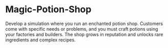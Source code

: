 # Magic-Potion-Shop
Develop a simulation where you run an enchanted potion shop. Customers come with specific needs or problems, and you must craft potions using your factories and builders. The shop grows in reputation and unlocks rare ingredients and complex recipes.
